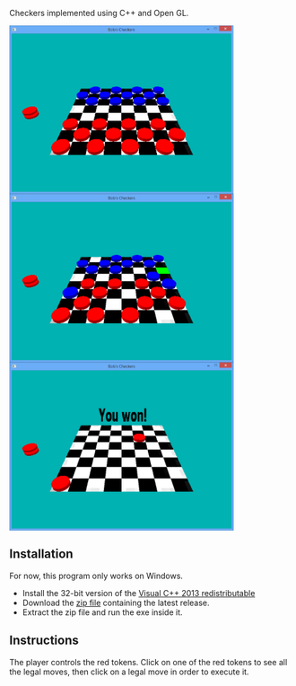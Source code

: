 Checkers implemented using C++ and Open GL.


  <img src="/screenshots/Image1.png" style="display: block" width="400" height="300"></img>
  <img src="/screenshots/Image2.png" style="display: block" width="400" height="300"></img>
  <img src="/screenshots/Image3.png" style="display: block" width="400" height="300"></img>


Installation
-------------

For now, this program only works on Windows.

* Install the 32-bit version of the [Visual C++ 2013 redistributable](https://www.microsoft.com/en-us/download/details.aspx?id=40784)
* Download the [zip file](https://github.com/rrhvella/checkers-game/raw/master/dist/CCheckers.zip) containing the latest release.
* Extract the zip file and run the exe inside it.

Instructions
-----------------

The player controls the red tokens. Click on one of the red tokens to see all the legal moves, then click on a legal move in order to execute it.

